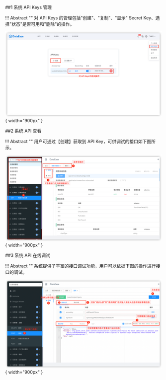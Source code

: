 ##1 系统 API Keys 管理

!!! Abstract ""
    对 API Keys 的管理包括"创建"、"复制"、"显示" Secret Key、选择"状态"是否可用和"删除"的操作。

![组件置底_基础功能](../img/xpack/集成与扩展1.png){ width="900px" }

##2 系统 API 查看

!!! Abstract ""
    用户可通过【创建】获取到 API Key，可供调试的接口如下图所示。

![组件置底_基础功能](../img/xpack/集成与扩展2.png){ width="900px" }


##3 系统 API 在线调试

!!! Abstract ""
    系统提供了丰富的接口调试功能，用户可以依据下图的操作进行接口的调试。

   
![组件置底_基础功能](../img/xpack/API-KEY.png){ width="900px" }



